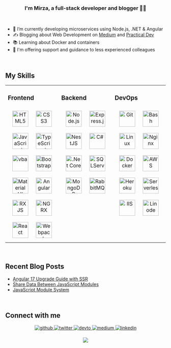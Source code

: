 ### <div align="center">I'm Mirza, a full-stack developer and blogger 👨‍💻</div>  

  </br>

- 🔭 I’m currently developing microservices using Node.js, .NET & Angular  
- ✍️  Blogging about Web Development on [Medium](https://mirzaleka.medium.com/) and [Practical Dev](https://dev.to/mirzaleka)  
- 📚 Learning about Docker and containers
- 💬 I'm offering support and guidance to less experienced colleagues

<br/>  


## My Skills  
<table><tr><td valign="top" width="33%">



### Frontend  
<div align="center">  
<a href="https://en.wikipedia.org/wiki/HTML5" target="_blank"><img style="margin: 10px" src="https://profilinator.rishav.dev/skills-assets/html5-original-wordmark.svg" alt="HTML5" height="50" /></a>  
<a href="https://www.w3schools.com/css/" target="_blank"><img style="margin: 10px" src="https://profilinator.rishav.dev/skills-assets/css3-original-wordmark.svg" alt="CSS3" height="50" /></a>  
<a href="https://www.javascript.com/" target="_blank"><img style="margin: 10px" src="https://profilinator.rishav.dev/skills-assets/javascript-original.svg" alt="JavaScript" height="50" /></a>  
<a href="https://www.typescriptlang.org/" target="_blank"><img style="margin: 10px" src="https://profilinator.rishav.dev/skills-assets/typescript-original.svg" alt="TypeScript" height="50" /></a>  
<a href="#" target="_blank"><img style="margin: 10px" src="https://serkonda7.gallerycdn.vsassets.io/extensions/serkonda7/vscode-vba/0.9.6/1706889036685/Microsoft.VisualStudio.Services.Icons.Default" alt="vba" height="50" /></a>  
<a href="https://getbootstrap.com/docs/3.4/javascript/" target="_blank"><img style="margin: 10px" src="https://profilinator.rishav.dev/skills-assets/bootstrap-plain.svg" alt="Bootstrap" height="50" /></a>  
<a href="https://mui.com/" target="_blank"><img style="margin: 10px" src="https://profilinator.rishav.dev/skills-assets/mui.png" alt="Material UI" height="50" /></a>
<a href="https://angular.io/" target="_blank"><img style="margin: 10px" src="https://upload.wikimedia.org/wikipedia/commons/thumb/c/cf/Angular_full_color_logo.svg/2048px-Angular_full_color_logo.svg.png" alt="Angular" height="50" /></a>  
<a href="https://rxjs.dev/" target="_blank"><img style="margin: 10px" src="https://cdn.worldvectorlogo.com/logos/rxjs-1.svg" alt="RXJS" height="50" /></a>  
<a href="https://ngrx.io/" target="_blank"><img style="margin: 10px" src="https://v7.ngrx.io/assets/images/badge.svg" alt="NGRX" height="50" /></a>  
<a href="https://reactjs.org/" target="_blank"><img style="margin: 10px" src="https://profilinator.rishav.dev/skills-assets/react-original-wordmark.svg" alt="React" height="50" /></a>  
<a href="https://webpack.js.org/" target="_blank"><img style="margin: 10px" src="https://profilinator.rishav.dev/skills-assets/webpack-original.svg" alt="Webpack" height="50" /></a>  
</div>

</td><td valign="top" width="33%">



### Backend  
<div align="center">  
<a href="https://nodejs.org/" target="_blank"><img style="margin: 10px" src="https://profilinator.rishav.dev/skills-assets/nodejs-original-wordmark.svg" alt="Node.js" height="50" /></a>  
<a href="https://expressjs.com/" target="_blank"><img style="margin: 10px" src="https://profilinator.rishav.dev/skills-assets/express-original-wordmark.svg" alt="Express.js" height="50" /></a>  
<a href="https://nestjs.com/" target="_blank"><img style="margin: 10px" src="https://profilinator.rishav.dev/skills-assets/nestjs.svg" alt="NestJS" height="50" /></a>  
<a href="https://docs.microsoft.com/en-us/dotnet/csharp/" target="_blank"><img style="margin: 10px" src="https://profilinator.rishav.dev/skills-assets/csharp-original.svg" alt="C#" height="50" /></a>  
<a href="https://dotnet.microsoft.com/download" target="_blank"><img style="margin: 10px" src="https://profilinator.rishav.dev/skills-assets/dotnetcore.png" alt=".Net Core" height="50" /></a>
<a href="https://www.microsoft.com/en-us/sql-server/sql-server-downloads" target="_blank"><img style="margin: 10px" src="https://www.svgrepo.com/show/303229/microsoft-sql-server-logo.svg" alt="SQLServer" height="50" /></a>  
<a href="https://www.mongodb.com/" target="_blank"><img style="margin: 10px" src="https://profilinator.rishav.dev/skills-assets/mongodb-original-wordmark.svg" alt="MongoDB" height="50" /></a>  
<a href="https://www.rabbitmq.com/" target="_blank"><img style="margin: 10px" src="https://profilinator.rishav.dev/skills-assets/rabbitmq-icon.svg" alt="RabbitMQ" height="50" /></a>  
</div>

</td><td valign="top" width="33%">


### DevOps  
<div align="center">  
<a href="https://github.com/" target="_blank"><img style="margin: 10px" src="https://profilinator.rishav.dev/skills-assets/git-scm-icon.svg" alt="Git" height="50" /></a>  
<a href="https://www.gnu.org/software/bash/" target="_blank"><img style="margin: 10px" src="https://profilinator.rishav.dev/skills-assets/gnu_bash-icon.svg" alt="Bash" height="50" /></a>  
<a href="https://www.linux.org/" target="_blank"><img style="margin: 10px" src="https://profilinator.rishav.dev/skills-assets/linux-original.svg" alt="Linux" height="50" /></a>  
<a href="https://www.nginx.com/" target="_blank"><img style="margin: 10px" src="https://profilinator.rishav.dev/skills-assets/nginx-original.svg" alt="Nginx" height="50" /></a>  
<a href="https://www.docker.com/" target="_blank"><img style="margin: 10px" src="https://profilinator.rishav.dev/skills-assets/docker-original-wordmark.svg" alt="Docker" height="50" /></a>  
<a href="https://aws.amazon.com/" target="_blank"><img style="margin: 10px" src="https://i0.wp.com/www.theseattledataguy.com/wp-content/uploads/2021/04/aws-logo.png?ssl=1" alt="AWS" height="50" /></a>
<a href="https://www.heroku.com/" target="_blank"><img style="margin: 10px" src="https://pbs.twimg.com/profile_images/689189555765784576/3wgIDj3j_400x400.png" alt="Heroku" height="50" /></a>  
<a href="https://www.serverless.com/" target="_blank"><img style="margin: 10px" src="https://miro.medium.com/v2/resize:fit:1400/1*UlcrcIvTwuRqIh4Vfp3r2w.png" alt="Serverless" height="50" /></a>  
<a href="https://www.iis.net" target="_blank"><img style="margin: 10px" src="https://blog.kakaocdn.net/dn/bh50PC/btq2RkwKysN/HFbl3p0jPXW3cmKbnda2P1/img.png" alt="IIS" height="50" /></a>  
<a href="https://www.linode.com/" target="_blank"><img style="margin: 10px" src="https://seeklogo.com/images/L/linode-logo-0B22204438-seeklogo.com.png" alt="Linode" height="50" /></a>  


  
</div>


</td></tr></table>  

<br/>  

## Recent Blog Posts  
- [Angular 17 Upgrade Guide with SSR](https://dev.to/mirzaleka/angular-17-upgrade-guide-with-ssr-1nib)   
- [Share Data Between JavaScript Modules](https://mirzaleka.medium.com/share-data-between-javascript-modules-90318575cb29)  
- [JavaScript Module System](https://mirzaleka.medium.com/javascript-module-system-aaaafe870275)  
<br/>  


## Connect with me  
<div align="center">
<a href="https://github.com/mirzaleka" target="_blank">
<img src=https://img.shields.io/badge/github-%2324292e.svg?&style=for-the-badge&logo=github&logoColor=white alt=github style="margin-bottom: 5px;" />
</a>
<a href="https://twitter.com/mirzaleka" target="_blank">
<img src=https://img.shields.io/badge/twitter-%2300acee.svg?&style=for-the-badge&logo=twitter&logoColor=white alt=twitter style="margin-bottom: 5px;" />
</a>
<a href="https://dev.to/mirzaleka" target="_blank">
<img src=https://img.shields.io/badge/dev.to-%2308090A.svg?&style=for-the-badge&logo=dev.to&logoColor=white alt=devto style="margin-bottom: 5px;" />
</a>
<a href="https://medium.com/@mirzaleka" target="_blank">
<img src=https://img.shields.io/badge/medium-%23292929.svg?&style=for-the-badge&logo=medium&logoColor=white alt=medium style="margin-bottom: 5px;" />
</a>
<a href="https://linkedin.com/in/mirza-leka-174252149" target="_blank">
<img src=https://img.shields.io/badge/linkedin-%231E77B5.svg?&style=for-the-badge&logo=linkedin&logoColor=white alt=linkedin style="margin-bottom: 5px;" />
</a>  
</div>  
  

<br/>  


<div align="center">
            <a href="https://paypal.me/mirzaleka" target="_blank" style="display: inline-block;">
                <img
                    src="https://img.shields.io/badge/Donate-PayPal-blue.svg?style=flat-square&logo=paypal" 
                    align="center"
                />
            </a></div>
<br />

